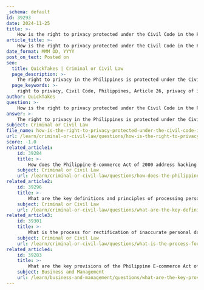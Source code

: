 ```yaml
---
_schema: default
id: 39293
date: 2024-11-25
title: >-
    How is the right to privacy protected under the Civil Code in the Philippines?
article_title: >-
    How is the right to privacy protected under the Civil Code in the Philippines?
date_format: MMM DD, YYYY
post_on_text: Posted on
seo:
  title: QuickTakes | Criminal or Civil Law
  page_description: >-
    The right to privacy in the Philippines is protected under the Civil Code, particularly Article 26, which outlines individual privacy rights and the confidentiality of communication, supported by the Data Privacy Act of 2012 for personal data protection.
  page_keywords: >-
    right to privacy, Civil Code, Philippines, Article 26, privacy of individuals, confidentiality, Data Privacy Act of 2012, personal data, legal framework, privacy rights
author: QuickTakes
question: >-
    How is the right to privacy protected under the Civil Code in the Philippines?
answer: >-
    The right to privacy in the Philippines is protected under the Civil Code, specifically in Article 26, which addresses the privacy of individuals. This article states that every person has the right to privacy, which extends beyond the confines of their home to any place where they have the right to exclude others. This means that individuals can assert their privacy rights in various contexts, not just within their residences.\n\nAdditionally, the Civil Code recognizes the privacy of communication and correspondence, emphasizing the importance of confidentiality in personal interactions. This legal framework establishes a foundation for privacy rights, which are further supported by constitutional provisions and specific laws, such as the Data Privacy Act of 2012.\n\nThe Data Privacy Act complements the Civil Code by providing a comprehensive legal framework for the protection of personal data. It regulates the collection, processing, and storage of personal information, ensuring that individuals have rights concerning their data, including the right to consent to its processing. This law is crucial in the context of modern technology and data management, balancing individual privacy rights with the needs of businesses and government entities.\n\nIn summary, the right to privacy in the Philippines is safeguarded by the Civil Code through provisions that recognize individual privacy rights and the confidentiality of communication, while the Data Privacy Act of 2012 provides additional protections in the context of personal data management.
subject: Criminal or Civil Law
file_name: how-is-the-right-to-privacy-protected-under-the-civil-code-in-the-philippines.md
url: /learn/criminal-or-civil-law/questions/how-is-the-right-to-privacy-protected-under-the-civil-code-in-the-philippines
score: -1.0
related_article1:
    id: 39284
    title: >-
        How does the Philippine E-commerce Act of 2000 address hacking and piracy?
    subject: Criminal or Civil Law
    url: /learn/criminal-or-civil-law/questions/how-does-the-philippine-ecommerce-act-of-2000-address-hacking-and-piracy
related_article2:
    id: 39296
    title: >-
        What are the key definitions and principles of processing personal information under the Data Privacy Act of 2012?
    subject: Criminal or Civil Law
    url: /learn/criminal-or-civil-law/questions/what-are-the-key-definitions-and-principles-of-processing-personal-information-under-the-data-privacy-act-of-2012
related_article3:
    id: 39301
    title: >-
        What is the process for rectification of inaccurate personal data?
    subject: Criminal or Civil Law
    url: /learn/criminal-or-civil-law/questions/what-is-the-process-for-rectification-of-inaccurate-personal-data
related_article4:
    id: 39283
    title: >-
        What are the key provisions of the Philippine E-commerce Act of 2000 (R.A. 8792)?
    subject: Business and Management
    url: /learn/business-and-management/questions/what-are-the-key-provisions-of-the-philippine-ecommerce-act-of-2000-ra-8792
---
```


&nbsp;